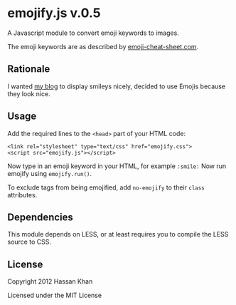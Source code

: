 emojify.js v.0.5
==========

A Javascript module to convert emoji keywords to images.

The emoji keywords are as described by [emoji-cheat-sheet.com](http://www.emoji-cheat-sheet.com).


## Rationale
I wanted [my blog](http://hassankhan.me) to display smileys nicely, decided to use Emojis because they look nice.


## Usage
Add the required lines to the ``<head>`` part of your HTML code:

    <link rel="stylesheet" type="text/css" href="emojify.css">
    <script src="emojify.js"></script>

Now type in an emoji keyword in your HTML, for example ``:smile:``
Now run emojify using ``emojify.run()``.

To exclude tags from being emojified, add ``no-emojify`` to their ``class`` attributes.


## Dependencies
This module depends on LESS, or at least requires you to compile the LESS source to CSS.


## License
Copyright 2012 Hassan Khan

Licensed under the MIT License